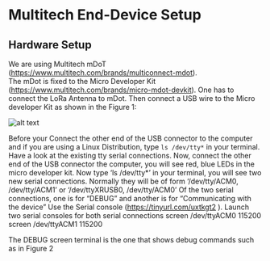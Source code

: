 # Multitech End-Device Setup

## Hardware Setup

We are using Multitech mDoT (https://www.multitech.com/brands/multiconnect-mdot).  
The mDot is fixed to the Micro Developer Kit (https://www.multitech.com/brands/micro-mdot-devkit). 
One has to connect the LoRa Antenna to mDot. Then connect a USB wire to the Micro developer Kit
as shown in the Figure 1:

![alt text](https://github.com/sandoche2k/IoTRoam-Tutorial/blob/master/Images/Fig2.png?raw=true)

Before your Connect the other end of the USB connector to the computer and if you are
using a Linux Distribution, type ```ls /dev/tty*``` in your terminal. Have a look at
the existing tty serial connections.
Now, connect the other end of the USB connector the computer, you will see red, blue LEDs in the micro developer kit. Now type ‘ls /dev/tty*’ in your terminal, you will see two new serial connections. Normally they will be of form ‘/dev/tty/ACM0, /dev/tty/ACM1’ or ‘/dev/ttyXRUSB0, /dev/tty/ACM0’
Of the two serial connections, one is for “DEBUG” and another is for “Communicating with the device”
Use the Serial console (https://tinyurl.com/uxtkgt2 ). Launch two serial consoles for both serial connections
screen /dev/ttyACM0 115200
screen /dev/ttyACM1 115200

The DEBUG screen terminal is the one that shows debug commands such as in Figure 2

